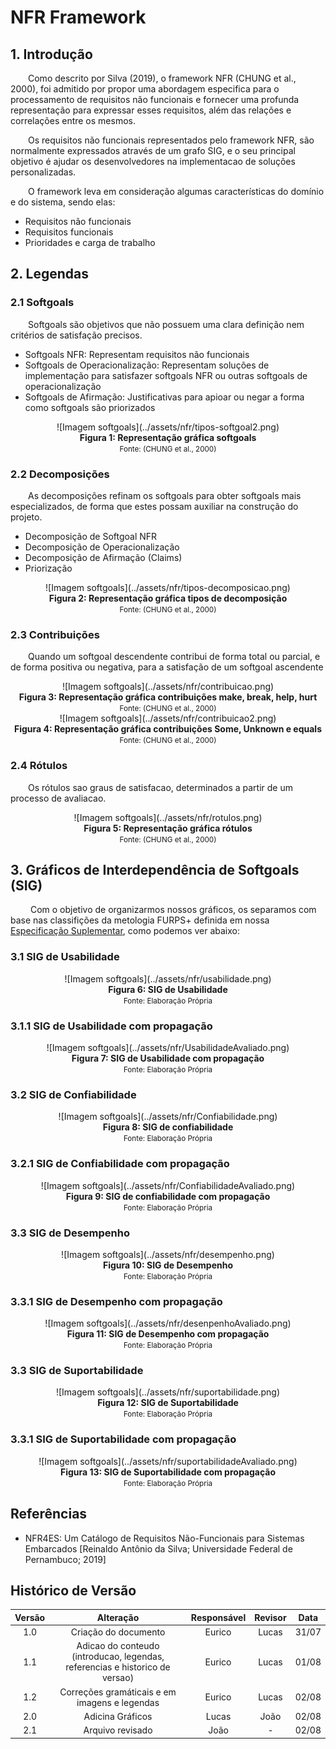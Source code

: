 # NFR Framework

## 1. Introdução
<p>&emsp;&emsp;Como descrito por Silva (2019), o framework NFR (CHUNG et al., 2000), foi admitido por propor uma abordagem especifica para o processamento de requisitos não funcionais e fornecer uma profunda representação para expressar esses requisitos, além das relações e correlações entre os mesmos.</p>
<p>&emsp;&emsp;Os requisitos não funcionais representados pelo framework NFR, são normalmente expressados através de um grafo SIG, e o seu principal objetivo é ajudar os desenvolvedores na implementacao de soluções personalizadas.</p>
<p>&emsp;&emsp;O framework leva em consideração algumas características do domínio e do sistema, sendo elas:</p>

 * Requisitos não funcionais
 * Requisitos funcionais
 * Prioridades e carga de trabalho

## 2. Legendas
### 2.1 Softgoals
<p>&emsp;&emsp;Softgoals são objetivos que não possuem uma clara definição nem critérios de satisfação precisos.</p>

 * Softgoals NFR: Representam requisitos não funcionais
 * Softgoals de Operacionalização: Representam soluções de implementação para satisfazer softgoals NFR ou outras softgoals de operacionalização
 * Softgoals de Afirmação: Justificativas para apioar ou negar a forma como softgoals são priorizados

<center>
![Imagem softgoals](../assets/nfr/tipos-softgoal2.png)
</center>

<figcaption align='center'>
    <b>Figura 1: Representação gráfica softgoals</b>
    <br><small>Fonte: (CHUNG et al., 2000)</small>
</figcaption>

### 2.2 Decomposições
<p>&emsp;&emsp;As decomposições refinam os softgoals para obter softgoals mais especializados, de forma que estes possam auxiliar na construção do projeto.</p>

 * Decomposição de Softgoal NFR
 * Decomposição de Operacionalização
 * Decomposição de Afirmação (Claims)
 * Priorização

<center>
![Imagem softgoals](../assets/nfr/tipos-decomposicao.png)
</center>

<figcaption align='center'>
    <b>Figura 2: Representação gráfica tipos de decomposição</b>
    <br><small>Fonte: (CHUNG et al., 2000)</small>
</figcaption>

### 2.3 Contribuições
<p>&emsp;&emsp;Quando um softgoal descendente contribui de forma total ou parcial, e de forma positiva ou negativa, para a satisfação de um softgoal ascendente</p>

<center>
![Imagem softgoals](../assets/nfr/contribuicao.png)
</center>

<figcaption align='center'>
    <b>Figura 3: Representação gráfica contribuições make, break, help, hurt</b>
    <br><small>Fonte: (CHUNG et al., 2000)</small>
</figcaption>

<center>
![Imagem softgoals](../assets/nfr/contribuicao2.png)
</center>

<figcaption align='center'>
    <b>Figura 4: Representação gráfica contribuições Some, Unknown e equals</b>
    <br><small>Fonte: (CHUNG et al., 2000)</small>
</figcaption>

### 2.4 Rótulos
<p>&emsp;&emsp;Os rótulos sao graus de satisfacao, determinados a partir de um processo de avaliacao.</p>


<center>
![Imagem softgoals](../assets/nfr/rotulos.png)
</center>

<figcaption align='center'>
    <b>Figura 5: Representação gráfica rótulos</b>
    <br><small>Fonte: (CHUNG et al., 2000)</small>
</figcaption>

## 3. Gráficos de Interdependência de Softgoals (SIG)
&emsp;&emsp; Com o objetivo de organizarmos nossos gráficos, os separamos com base nas classifições da metologia FURPS+ definida em nossa [Especificação Suplementar](./especificacao.md), como podemos ver abaixo:


### 3.1 SIG de Usabilidade

<center>
![Imagem softgoals](../assets/nfr/usabilidade.png)
</center>

<figcaption align='center'>
    <b>Figura 6: SIG de Usabilidade</b>
    <br><small>Fonte: Elaboração Própria</small>
</figcaption>

### 3.1.1 SIG de Usabilidade com propagação

<center>
![Imagem softgoals](../assets/nfr/UsabilidadeAvaliado.png)
</center>

<figcaption align='center'>
    <b>Figura 7: SIG de Usabilidade com propagação</b>
    <br><small>Fonte: Elaboração Própria</small>
</figcaption>

### 3.2 SIG de Confiabilidade

<center>
![Imagem softgoals](../assets/nfr/Confiabilidade.png)
</center>

<figcaption align='center'>
    <b>Figura 8: SIG de confiabilidade</b>
    <br><small>Fonte: Elaboração Própria</small>
</figcaption>

### 3.2.1 SIG de Confiabilidade com propagação

<center>
![Imagem softgoals](../assets/nfr/ConfiabilidadeAvaliado.png)
</center>

<figcaption align='center'>
    <b>Figura 9: SIG de confiabilidade com propagação</b>
    <br><small>Fonte: Elaboração Própria</small>
</figcaption>

### 3.3 SIG de Desempenho

<center>
![Imagem softgoals](../assets/nfr/desempenho.png)
</center>

<figcaption align='center'>
    <b>Figura 10: SIG de Desempenho</b>
    <br><small>Fonte: Elaboração Própria</small>
</figcaption>

### 3.3.1 SIG de Desempenho com propagação

<center>
![Imagem softgoals](../assets/nfr/desenpenhoAvaliado.png)
</center>

<figcaption align='center'>
    <b>Figura 11: SIG de Desempenho com propagação</b>
    <br><small>Fonte: Elaboração Própria</small>
</figcaption>

### 3.3 SIG de Suportabilidade

<center>
![Imagem softgoals](../assets/nfr/suportabilidade.png)
</center>

<figcaption align='center'>
    <b>Figura 12: SIG de Suportabilidade</b>
    <br><small>Fonte: Elaboração Própria</small>
</figcaption>

### 3.3.1 SIG de Suportabilidade com propagação

<center>
![Imagem softgoals](../assets/nfr/suportabilidadeAvaliado.png)
</center>

<figcaption align='center'>
    <b>Figura 13: SIG de Suportabilidade com propagação</b>
    <br><small>Fonte: Elaboração Própria</small>
</figcaption>


## Referências
- NFR4ES: Um Catálogo de Requisitos Não-Funcionais para Sistemas Embarcados [Reinaldo Antônio da Silva; Universidade Federal de Pernambuco; 2019]

## Histórico de Versão

| Versão |                Alteração               | Responsável |         Revisor        |  Data |
|:------:|:--------------------------------------:|:-----------:|:----------------------:|:-----:|
|   1.0  | Criação do documento           |    Eurico  | Lucas | 31/07 |
|   1.1  | Adicao do conteudo (introducao, legendas, referencias e historico de versao)           |    Eurico  | Lucas | 01/08 |
|   1.2  | Correções gramáticais e em imagens e legendas           |    Eurico  | Lucas | 02/08 |
|   2.0  | Adicina Gráficos          |    Lucas  | João | 02/08 |
|   2.1  | Arquivo revisado          |    João  | - | 02/08 |
